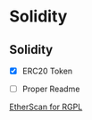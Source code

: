 #  Solidity
## Solidity


- [x] ERC20 Token
- [ ] Proper Readme


[EtherScan for RGPL](https://ropsten.etherscan.io/token/0xd40e7ad713a228a6e58d58566e3ab16a94087b98)
